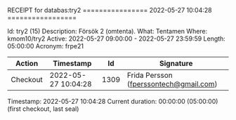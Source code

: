 RECEIPT for databas:try2
================ 2022-05-27 10:04:28 =================

Id:          try2 (15)
Description: Försök 2 (omtenta).
What:        Tentamen
Where:       kmom10/try2
Active:      2022-05-27 09:00:00 - 2022-05-27 23:59:59
Length:      05:00:00
Acronym:     frpe21

| Action   | Timestamp           | Id    | Signature |
|----------|---------------------|-------|-----------|
| Checkout | 2022-05-27 10:04:28 |  1309 | Frida Persson (fperssontech@gmail.com) |

Timestamp:        2022-05-27 10:04:28
Current duration: 00:00:00 (05:00:00) (first checkout, last seal)

